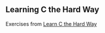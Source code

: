 Learning C the Hard Way
-------------------------

Exercises from [Learn C the Hard Way](http://c.learncodethehardway.org/book/)
